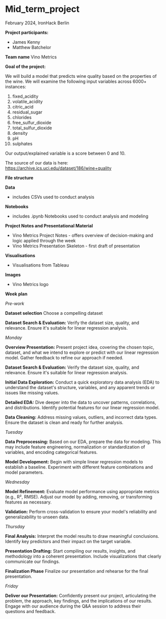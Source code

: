 # Mid_term_project

February 2024, IronHack Berlin

**Project participants:** 
- James Kenny
- Matthew Batchelor

**Team name**
Vino Metrics 

**Goal of the project:** 

We will build a model that predicts wine quality based on the properties of the wine. 
We will examine the following input variables across 6000+ instances: 

1. fixed_acidity	
2. volatile_acidity	
3. citric_acid	
4. residual_sugar	
5. chlorides	
6. free_sulfur_dioxide	
7. total_sulfur_dioxide	
8. density	
9. pH	
10. sulphates

Our output/explained variable is a score between 0 and 10. 

The source of our data is here: https://archive.ics.uci.edu/dataset/186/wine+quality

**File structure**

  **Data** 
  - includes CSVs used to conduct analysis

  **Notebooks**
  - includes .ipynb Notebooks used to conduct analysis and modeling

  **Project Notes and Presentational Material**
  - Vino Metrics Project Notes - offers overview of decision-making and logic applied through the week
  - Vino Metrics Presentation Skeleton - first draft of presentation

  **Visualisations** 
  - Visualisations from Tableau

  **Images**
  - Vino Metrics logo 

**Week plan**

  *Pre-work*

  **Dataset selection** Choose a compelling dataset 

  **Dataset Search & Evaluation:** Verify the dataset size, quality, and relevance. Ensure it's suitable for     linear regression analysis.

  *Monday* 

  **Overview Presentation:** Present project idea, covering the chosen topic, dataset, and what we intend to explore or predict with our linear regression model. Gather feedback to refine our approach if needed.

  **Dataset Search & Evaluation:** Verify the dataset size, quality, and relevance. Ensure it's suitable for linear regression analysis.

  **Initial Data Exploration:** Conduct a quick exploratory data analysis (EDA) to understand the dataset's structure, variables, and any apparent trends or issues like missing values.

  **Detailed EDA:** Dive deeper into the data to uncover patterns, correlations, and distributions. Identify potential features for our linear regression model.

  **Data Cleaning:** Address missing values, outliers, and incorrect data types. Ensure the dataset is clean and ready for further analysis.

  *Tuesday* 

  **Data Preprocessing:**  Based on our EDA, prepare the data for modeling. This may include feature engineering, normalization or standardization of variables, and encoding categorical features.

  **Model Development:** Begin with simple linear regression models to establish a baseline. Experiment with different feature combinations and model parameters.

  *Wednesday*

  **Model Refinement:** Evaluate model performance using appropriate metrics (e.g., R², RMSE). Adjust our model by adding, removing, or transforming features as necessary.

  **Validation:** Perform cross-validation to ensure your model's reliability and generalizability to unseen data.

  *Thursday* 

  **Final Analysis:** Interpret the model results to draw meaningful conclusions. Identify key predictors and their impact on the target variable.

  **Presentation Drafting:** Start compiling our results, insights, and methodology into a coherent presentation. Include visualizations that clearly communicate our findings.

  **Finalization Phase** Finalize our presentation and rehearse for the final presentation.

  *Friday*

  **Deliver our Presentation:** Confidently present our project, articulating the problem, the approach, key findings, and the implications of our results. Engage with our audience during the Q&A session to address their questions and feedback.
